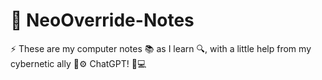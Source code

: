 # 💾 NeoOverride-Notes
⚡ These are my computer notes 📚 as I learn 🔍, with a little help from my cybernetic ally 🤖⚙️ ChatGPT! 🚀💻
